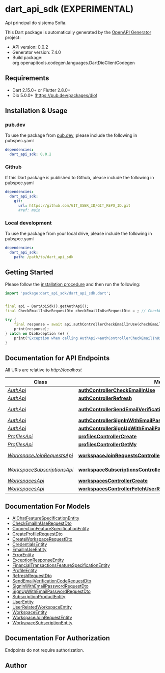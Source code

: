 # dart_api_sdk (EXPERIMENTAL)
Api principal do sistema Sofia.

This Dart package is automatically generated by the [OpenAPI Generator](https://openapi-generator.tech) project:

- API version: 0.0.2
- Generator version: 7.4.0
- Build package: org.openapitools.codegen.languages.DartDioClientCodegen

## Requirements

* Dart 2.15.0+ or Flutter 2.8.0+
* Dio 5.0.0+ (https://pub.dev/packages/dio)

## Installation & Usage

### pub.dev
To use the package from [pub.dev](https://pub.dev), please include the following in pubspec.yaml
```yaml
dependencies:
  dart_api_sdk: 0.0.2
```

### Github
If this Dart package is published to Github, please include the following in pubspec.yaml
```yaml
dependencies:
  dart_api_sdk:
    git:
      url: https://github.com/GIT_USER_ID/GIT_REPO_ID.git
      #ref: main
```

### Local development
To use the package from your local drive, please include the following in pubspec.yaml
```yaml
dependencies:
  dart_api_sdk:
    path: /path/to/dart_api_sdk
```

## Getting Started

Please follow the [installation procedure](#installation--usage) and then run the following:

```dart
import 'package:dart_api_sdk/dart_api_sdk.dart';


final api = DartApiSdk().getAuthApi();
final CheckEmailInUseRequestDto checkEmailInUseRequestDto = ; // CheckEmailInUseRequestDto | 

try {
    final response = await api.authControllerCheckEmailInUse(checkEmailInUseRequestDto);
    print(response);
} catch on DioException (e) {
    print("Exception when calling AuthApi->authControllerCheckEmailInUse: $e\n");
}

```

## Documentation for API Endpoints

All URIs are relative to *http://localhost*

Class | Method | HTTP request | Description
------------ | ------------- | ------------- | -------------
[*AuthApi*](doc/AuthApi.md) | [**authControllerCheckEmailInUse**](doc/AuthApi.md#authcontrollercheckemailinuse) | **POST** /auth/check-email-in-use | 
[*AuthApi*](doc/AuthApi.md) | [**authControllerRefresh**](doc/AuthApi.md#authcontrollerrefresh) | **POST** /auth/refresh | 
[*AuthApi*](doc/AuthApi.md) | [**authControllerSendEmailVerificationCode**](doc/AuthApi.md#authcontrollersendemailverificationcode) | **POST** /auth/sign-up/email-verification-code | 
[*AuthApi*](doc/AuthApi.md) | [**authControllerSignInWithEmailPassword**](doc/AuthApi.md#authcontrollersigninwithemailpassword) | **POST** /auth/sign-in/email-password | 
[*AuthApi*](doc/AuthApi.md) | [**authControllerSignUpWithEmailPassword**](doc/AuthApi.md#authcontrollersignupwithemailpassword) | **POST** /auth/sign-up/email-password | 
[*ProfilesApi*](doc/ProfilesApi.md) | [**profilesControllerCreate**](doc/ProfilesApi.md#profilescontrollercreate) | **POST** /profiles | 
[*ProfilesApi*](doc/ProfilesApi.md) | [**profilesControllerGetMy**](doc/ProfilesApi.md#profilescontrollergetmy) | **GET** /profiles/me | 
[*WorkspaceJoinRequestsApi*](doc/WorkspaceJoinRequestsApi.md) | [**workspaceJoinRequestsControllerCreateNewPendingOrReturnCurrent**](doc/WorkspaceJoinRequestsApi.md#workspacejoinrequestscontrollercreatenewpendingorreturncurrent) | **POST** /workspaces/{workspaceId}/join-requests | 
[*WorkspaceSubscriptionsApi*](doc/WorkspaceSubscriptionsApi.md) | [**workspaceSubscriptionsControllerGet**](doc/WorkspaceSubscriptionsApi.md#workspacesubscriptionscontrollerget) | **GET** /workspaces/{workspaceId}/subscription | 
[*WorkspacesApi*](doc/WorkspacesApi.md) | [**workspacesControllerCreate**](doc/WorkspacesApi.md#workspacescontrollercreate) | **POST** /workspaces | 
[*WorkspacesApi*](doc/WorkspacesApi.md) | [**workspacesControllerFetchUserRelatedWorkspaces**](doc/WorkspacesApi.md#workspacescontrollerfetchuserrelatedworkspaces) | **GET** /workspaces/related-to-me | 


## Documentation For Models

 - [AiChatFeatureSpecificationEntity](doc/AiChatFeatureSpecificationEntity.md)
 - [CheckEmailInUseRequestDto](doc/CheckEmailInUseRequestDto.md)
 - [ConnectionFeatureSpecificationEntity](doc/ConnectionFeatureSpecificationEntity.md)
 - [CreateProfileRequestDto](doc/CreateProfileRequestDto.md)
 - [CreateWorkspaceRequestDto](doc/CreateWorkspaceRequestDto.md)
 - [CredentialsEntity](doc/CredentialsEntity.md)
 - [EmailInUseEntity](doc/EmailInUseEntity.md)
 - [ErrorEntity](doc/ErrorEntity.md)
 - [ExceptionResponseEntity](doc/ExceptionResponseEntity.md)
 - [FinancialTransactionsFeatureSpecificationEntity](doc/FinancialTransactionsFeatureSpecificationEntity.md)
 - [ProfileEntity](doc/ProfileEntity.md)
 - [RefreshRequestDto](doc/RefreshRequestDto.md)
 - [SendEmailVerificationCodeRequestDto](doc/SendEmailVerificationCodeRequestDto.md)
 - [SignInWithEmailPasswordRequestDto](doc/SignInWithEmailPasswordRequestDto.md)
 - [SignUpWithEmailPasswordRequestDto](doc/SignUpWithEmailPasswordRequestDto.md)
 - [SubscriptionProductEntity](doc/SubscriptionProductEntity.md)
 - [UserEntity](doc/UserEntity.md)
 - [UserRelatedWorkspaceEntity](doc/UserRelatedWorkspaceEntity.md)
 - [WorkspaceEntity](doc/WorkspaceEntity.md)
 - [WorkspaceJoinRequestEntity](doc/WorkspaceJoinRequestEntity.md)
 - [WorkspaceSubscriptionEntity](doc/WorkspaceSubscriptionEntity.md)


## Documentation For Authorization

Endpoints do not require authorization.


## Author



